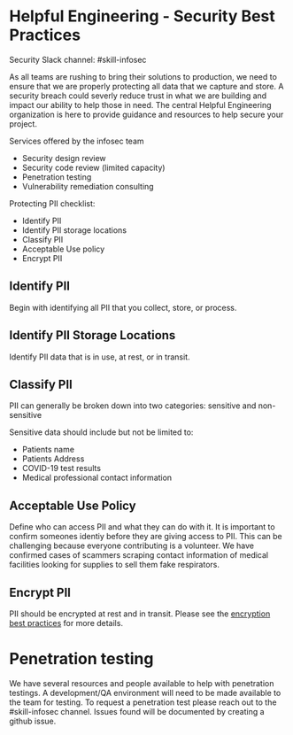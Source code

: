 # Helpful Engineering - Security Best Practices

Security Slack channel: #skill-infosec

As all teams are rushing to bring their solutions to production, we need to ensure that we are properly protecting all data that we capture and store.  A security breach could severly reduce trust in what we are building and impact our ability to help those in need.  The central Helpful Engineering organization is here to provide guidance and resources to help secure your project.  

Services offered by the infosec team
* Security design review
* Security code review (limited capacity)
* Penetration testing
* Vulnerability remediation consulting

Protecting PII checklist:
* Identify PII
* Identify PII storage locations
* Classify PII
* Acceptable Use policy
* Encrypt PII

## Identify PII
Begin with identifying all PII that you collect, store, or process.  

## Identify PII Storage Locations
Identify PII data that is in use, at rest, or in transit.

## Classify PII
PII can generally be broken down into two categories: sensitive and non-sensitive

Sensitive data should include but not be limited to:
* Patients name
* Patients Address
* COVID-19 test results
* Medical professional contact information

## Acceptable Use Policy
Define who can access PII and what they can do with it.  It is important to confirm someones identiy before they are giving access to PII.  This can be challenging because everyone contributing is a volunteer.  We have confirmed cases of scammers scraping contact information of medical facilities looking for supplies to sell them fake respirators.

## Encrypt PII
PII should be encrypted at rest and in transit.  Please see the [encryption best practices](Encryption.md) for more details.

# Penetration testing
We have several resources and people available to help with penetration testings.  A development/QA environment will need to be made available to the team for testing.  To request a penetration test please reach out to the #skill-infosec channel.  Issues found will be documented by creating a github issue.